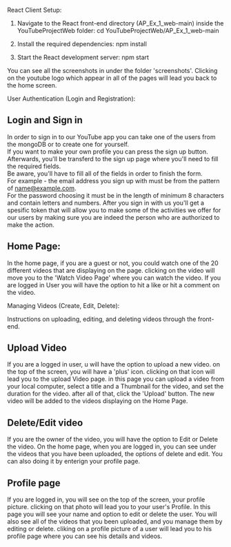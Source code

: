 React Client Setup:

1. Navigate to the React front-end directory (AP_Ex_1_web-main) inside the YouTubeProjectWeb folder:
cd YouTubeProjectWeb/AP_Ex_1_web-main

2. Install the required dependencies:
npm install

3. Start the React development server:
npm start

You can see all the screenshots in under the folder 'screenshots'.
Clicking on the youtube logo which appear in all of the pages will lead you back to the home screen.

User Authentication (Login and Registration):

## Login and Sign in
In order to sign in to our YouTube app you can take one of the users from the mongoDB or to create one for yourself. <br>
If you want to make your own profile you can press the sign up button. <br>
Afterwards, you'll be transferd to the sign up page where you'll need to fill the required fields. <br>
Be aware, you'll have to fill all of the fields in order to finish the form. <br>
For example - the email address you sign up with must be from the pattern of name@example.com. <br>
For the password choosing it must be in the length of minimum 8 characters and contain letters and numbers.
After you sign in with us you'll get a spesific token that will allow you to make some of the activities we offer for our users by making sure you are indeed the person who are authorized to make the action. <br>

## Home Page:
In the home page, if you are a guest or not, you could watch one of the 20 different videos that are displaying on the page.
clicking on the video will move you to the 'Watch Video Page' where you can watch the video. If you are logged in User you will have the option to hit a like or hit a comment on the video.


Managing Videos (Create, Edit, Delete):

Instructions on uploading, editing, and deleting videos through the front-end.

## Upload Video
If you are a logged in user, u will have the option to upload a new video. on the top of the screen, you will have a 'plus' icon.
clicking on that icon will lead you to the upload Video page.
in this page you can upload a video from your local computer, select a title and a Thumbnail for the video, and set the duration for the video. after all of that, click the 'Upload' button.
The new video will be added to the videos displaying on the Home Page.

## Delete/Edit video
If you are the owner of the video, you will have the option to Edit or Delete the video. 
On the home page, when you are logged in, you can see under the videos that you have been uploaded, the options of delete and edit.
You can also doing it by enterign your profile page.

## Profile page
If you are logged in, you will see on the top of the screen, your profile picture. clicking on that photo will lead you to your user's Profile. In this page you will see your name and option to edit or delete the user.
You will also see all of the videos that you been uploaded, and you manage them by editing or delete.
cliking on a profile picture of a user will lead you to his profile page where you can see his details and videos.